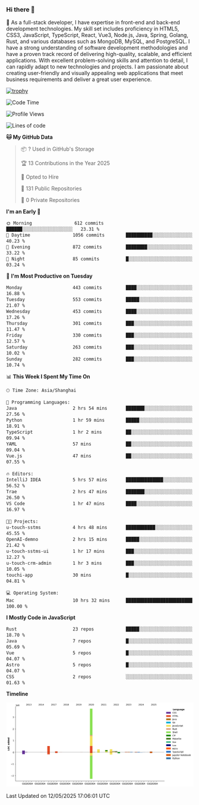### Hi there 👋

🌱 As a full-stack developer, I have expertise in front-end and back-end development technologies. My skill set includes proficiency in HTML5, CSS3, JavaScript, TypeScript, React, Vue3, Node.js, Java, Spring, Golang, Rust, and various databases such as MongoDB, MySQL, and PostgreSQL. I have a strong understanding of software development methodologies and have a proven track record of delivering high-quality, scalable, and efficient applications. With excellent problem-solving skills and attention to detail, I can rapidly adapt to new technologies and projects. I am passionate about creating user-friendly and visually appealing web applications that meet business requirements and deliver a great user experience.

[![trophy](https://github-profile-trophy.vercel.app/?username=elton&rank=SECRET,SSS,SS,S,AAA,AA,A&theme=onedark&no-frame=true&margin-w=10)](https://github.com/ryo-ma/github-profile-trophy)

<!--START_SECTION:waka-->
![Code Time](http://img.shields.io/badge/Code%20Time-1%2C622%20hrs%2013%20mins-blue)

![Profile Views](http://img.shields.io/badge/Profile%20Views-0-blue)

![Lines of code](https://img.shields.io/badge/From%20Hello%20World%20I%27ve%20Written-5.6%20million%20lines%20of%20code-blue)

**🐱 My GitHub Data** 

> 📦 ? Used in GitHub's Storage 
 > 
> 🏆 13 Contributions in the Year 2025
 > 
> 💼 Opted to Hire
 > 
> 📜 131 Public Repositories 
 > 
> 🔑 0 Private Repositories 
 > 
**I'm an Early 🐤** 

```text
🌞 Morning                612 commits         ██████░░░░░░░░░░░░░░░░░░░   23.31 % 
🌆 Daytime                1056 commits        ██████████░░░░░░░░░░░░░░░   40.23 % 
🌃 Evening                872 commits         ████████░░░░░░░░░░░░░░░░░   33.22 % 
🌙 Night                  85 commits          █░░░░░░░░░░░░░░░░░░░░░░░░   03.24 % 
```
📅 **I'm Most Productive on Tuesday** 

```text
Monday                   443 commits         ████░░░░░░░░░░░░░░░░░░░░░   16.88 % 
Tuesday                  553 commits         █████░░░░░░░░░░░░░░░░░░░░   21.07 % 
Wednesday                453 commits         ████░░░░░░░░░░░░░░░░░░░░░   17.26 % 
Thursday                 301 commits         ███░░░░░░░░░░░░░░░░░░░░░░   11.47 % 
Friday                   330 commits         ███░░░░░░░░░░░░░░░░░░░░░░   12.57 % 
Saturday                 263 commits         ███░░░░░░░░░░░░░░░░░░░░░░   10.02 % 
Sunday                   282 commits         ███░░░░░░░░░░░░░░░░░░░░░░   10.74 % 
```


📊 **This Week I Spent My Time On** 

```text
🕑︎ Time Zone: Asia/Shanghai

💬 Programming Languages: 
Java                     2 hrs 54 mins       ███████░░░░░░░░░░░░░░░░░░   27.56 % 
Python                   1 hr 59 mins        █████░░░░░░░░░░░░░░░░░░░░   18.91 % 
TypeScript               1 hr 2 mins         ██░░░░░░░░░░░░░░░░░░░░░░░   09.94 % 
YAML                     57 mins             ██░░░░░░░░░░░░░░░░░░░░░░░   09.04 % 
Vue.js                   47 mins             ██░░░░░░░░░░░░░░░░░░░░░░░   07.55 % 

🔥 Editors: 
IntelliJ IDEA            5 hrs 57 mins       ██████████████░░░░░░░░░░░   56.52 % 
Trae                     2 hrs 47 mins       ███████░░░░░░░░░░░░░░░░░░   26.50 % 
VS Code                  1 hr 47 mins        ████░░░░░░░░░░░░░░░░░░░░░   16.97 % 

🐱‍💻 Projects: 
u-touch-sstms            4 hrs 48 mins       ███████████░░░░░░░░░░░░░░   45.55 % 
OpenAI-demno             2 hrs 15 mins       █████░░░░░░░░░░░░░░░░░░░░   21.42 % 
u-touch-sstms-ui         1 hr 17 mins        ███░░░░░░░░░░░░░░░░░░░░░░   12.27 % 
u-touch-crm-admin        1 hr 3 mins         ███░░░░░░░░░░░░░░░░░░░░░░   10.05 % 
touchi-app               30 mins             █░░░░░░░░░░░░░░░░░░░░░░░░   04.81 % 

💻 Operating System: 
Mac                      10 hrs 32 mins      █████████████████████████   100.00 % 
```

**I Mostly Code in JavaScript** 

```text
Rust                     23 repos            █████░░░░░░░░░░░░░░░░░░░░   18.70 % 
Java                     7 repos             █░░░░░░░░░░░░░░░░░░░░░░░░   05.69 % 
Vue                      5 repos             █░░░░░░░░░░░░░░░░░░░░░░░░   04.07 % 
Astro                    5 repos             █░░░░░░░░░░░░░░░░░░░░░░░░   04.07 % 
CSS                      2 repos             ░░░░░░░░░░░░░░░░░░░░░░░░░   01.63 % 
```



**Timeline**

![Lines of Code chart](https://raw.githubusercontent.com/elton/elton/main/assets/bar_graph.png)


 Last Updated on 12/05/2025 17:06:01 UTC
<!--END_SECTION:waka-->

<!--
**elton/elton** is a ✨ _special_ ✨ repository because its `README.md` (this file) appears on your GitHub profile.

Here are some ideas to get you started:

- 🔭 I’m currently working on ...
- 🌱 I’m currently learning ...
- 👯 I’m looking to collaborate on ...
- 🤔 I’m looking for help with ...
- 💬 Ask me about ...
- 📫 How to reach me: ...
- 😄 Pronouns: ...
- ⚡ Fun fact: ...
-->
